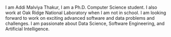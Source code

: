 I am Addi Malviya Thakur, I am a Ph.D. Computer Science student. I also work at Oak Ridge National Laboratory when I am not in school. I am looking forward to work on exciting advanced software and data problems and challenges. I am passionate about Data Science, Software Engineering, and Artificial Intelligence.
